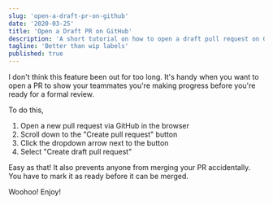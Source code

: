 ```yaml
---
slug: 'open-a-draft-pr-on-github'
date: '2020-03-25'
title: 'Open a Draft PR on GitHub'
description: 'A short tutorial on how to open a draft pull request on GitHub.'
tagline: 'Better than wip labels'
published: true
---
```


I don't think this feature been out for too long. It's handy when you want to open a PR to show your teammates you're making progress before you're ready for a formal review.

To do this,

1. Open a new pull request via GitHub in the browser
2. Scroll down to the "Create pull request" button
3. Click the dropdown arrow next to the button
4. Select "Create draft pull request"

Easy as that! It also prevents anyone from merging your PR accidentally. You have to mark it as ready before it can be merged.

Woohoo! Enjoy!
